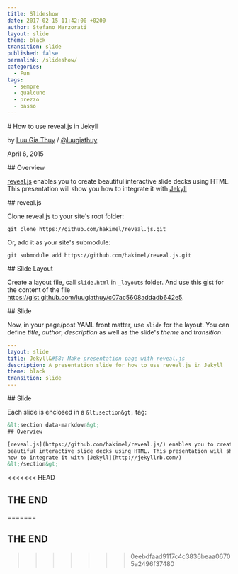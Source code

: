 ```yaml
---
title: Slideshow
date: 2017-02-15 11:42:00 +0200
author: Stefano Marzorati
layout: slide
theme: black
transition: slide
published: false
permalink: /slideshow/
categories:
  - Fun
tags:
  - sempre
  - qualcuno
  - prezzo
  - basso
---
```

<section data-markdown>
# How to use reveal.js in Jekyll

by [Luu Gia Thuy](http://luugiathuy.com) / [@luugiathuy](http://twitter.com/luugiathuy)

April 6, 2015
</section>

<section data-markdown>
## Overview

[reveal.js](https://github.com/hakimel/reveal.js/) enables you to create
beautiful interactive slide decks using HTML. This presentation will show you
how to integrate it with [Jekyll](http://jekyllrb.com/)
</section>

<section data-markdown>
## reveal.js

Clone reveal.js to your site's root folder:

```
git clone https://github.com/hakimel/reveal.js.git
```

Or, add it as your site's submodule:

```
git submodule add https://github.com/hakimel/reveal.js.git
```
</section>

<section data-markdown>
## Slide Layout

Create a layout file, call `slide.html` in `_layouts` folder. And use this gist
for the content of the file https://gist.github.com/luugiathuy/c07ac5608addadb642e5.

</section>

<section data-markdown>
## Slide

Now, in your page/post YAML front matter, use `slide` for the layout. You can
define *title*, *author*, *description* as well as the slide's *theme* and
*transition*:

```yaml
---
layout: slide
title: Jekyll&#58; Make presentation page with reveal.js
description: A presentation slide for how to use reveal.js in Jekyll
theme: black
transition: slide
---
```
</section>

<section data-markdown>
## Slide

Each slide is enclosed in a `&lt;section&gt;` tag:

```html
&lt;section data-markdown&gt;
## Overview

[reveal.js](https://github.com/hakimel/reveal.js/) enables you to create
beautiful interactive slide decks using HTML. This presentation will show you
how to integrate it with [Jekyll](http://jekyllrb.com/)
&lt;/section&gt;
```

</section>

<section data-markdown>

<<<<<<< HEAD
## THE END
=======
# THE END
>>>>>>> 0eebdfaad9117c4c3836beaa06705a2496f37480

</section>